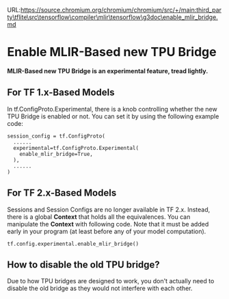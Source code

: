 URL:https://source.chromium.org/chromium/chromium/src/+/main:third_party\tflite\src\tensorflow\compiler\mlir\tensorflow\g3doc\enable_mlir_bridge.md
# Enable MLIR-Based new TPU Bridge

**MLIR-Based new TPU Bridge is an experimental feature, tread lightly.**

## For TF 1.x-Based Models

In tf.ConfigProto.Experimental, there is a knob controlling whether the new TPU
Bridge is enabled or not. You can set it by using the following example code:

```
session_config = tf.ConfigProto(
  ......
  experimental=tf.ConfigProto.Experimental(
    enable_mlir_bridge=True,
  ),
  ......
)
```

## For TF 2.x-Based Models

Sessions and Session Configs are no longer available in TF 2.x. Instead, there
is a global **Context** that holds all the equivalences. You can manipulate the
**Context** with following code. Note that it must be added early in your
program (at least before any of your model computation).

```
tf.config.experimental.enable_mlir_bridge()
```

## How to disable the old TPU bridge?

Due to how TPU bridges are designed to work, you don't actually need to disable
the old bridge as they would not interfere with each other.

